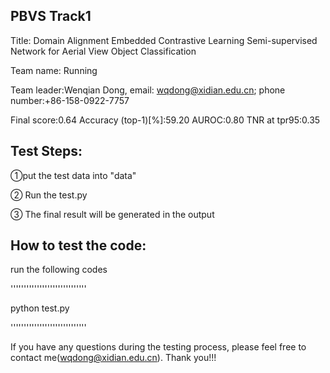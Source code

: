 ## PBVS Track1

Title: Domain Alignment Embedded Contrastive Learning Semi-supervised Network for Aerial View Object Classification

Team name: Running

Team leader:Wenqian Dong, email: wqdong@xidian.edu.cn; phone number:+86-158-0922-7757

Final score:0.64      Accuracy (top-1)[%]:59.20         AUROC:0.80          TNR at tpr95:0.35


## Test Steps:
①put the test data into "data"

② Run the test.py

③ The final result will be generated in the output


## How to test the code:

run the following codes 

'''''''''''''''''''''''''''''

python test.py

'''''''''''''''''''''''''''''

If you have any questions during the testing process, please feel free to contact me(wqdong@xidian.edu.cn). Thank you!!!

